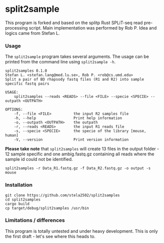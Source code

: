 # split2sample

This program is forked and based on the splitp Rust SPLiT-seq read pre-processing script.
Main implementation was performed by Rob P. Idea and logics came from Stefan L.

### Usage 

The `split2sample` program takes several arguments.  The usage can be printed 
from the command line using `split2sample -h`.

```
split2samples 0.1.0
Stefan L. <stefan.lang@med.lu.se>, Rob P. <rob@cs.umd.edu>
Split a pair of BD rhapsody fastq files (R1 and R2) into sample specific fastq pairs

USAGE:
    split2samples --reads <READS> --file <FILE> --specie <SPECIE> --outpath <OUTPATH>

OPTIONS:
    -f, --file <FILE>          the input R2 samples file
    -h, --help                 Print help information
    -o, --outpath <OUTPATH>    the outpath
    -r, --reads <READS>        the input R1 reads file
    -s, --specie <SPECIE>      the specie of the library [mouse, human]
    -V, --version              Print version information

```

**Please take note** that `split2samples` will create 13 files in the output folder - 12 sample specific 
and one ambig.fastq.gz containing all reads where the sample id could not be identified.

```
split2samples -r Data_R1.fastq.gz -f Data_R2.fastq.gz -o output -s mouse
```

### Installation

```
git clone https://github.com/stela2502/split2samples
cd split2samples
cargo build
cp target/debug/split2samples /usr/bin
``` 


### Limitations / differences

This program is totally untested and under heavy development.
This is only the first draft - let's see where this heads to.
